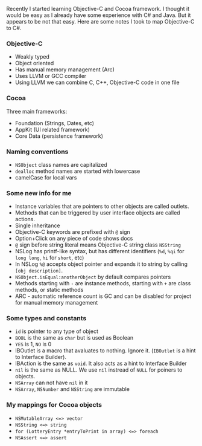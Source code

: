 Recently I started learning Objective-C and Cocoa framework. I thought it would be easy as I already have some experience with C# and Java. But it appears to be not that easy. Here are some notes I took to map Objective-C to C#.

### Objective-C
- Weakly typed
- Object oriented
- Has manual memory management (Arc)
- Uses LLVM or GCC compiler
- Using LLVM we can combine C, C++, Objective-C code in one file

### Cocoa
Three main frameworks:

- Foundation (Strings, Dates, etc)
- AppKit (UI related framework)
- Core Data (persistence framework)

### Naming conventions
- `NSObject` class names are capitalized
- `dealloc` method names are started with lowercase
- camelCase for local vars

### Some new info for me

- Instance variables that are pointers to other objects are called outlets. 
- Methods that can be triggered by user interface objects are called actions.
- Single inheritance
- Objective-C keywords are prefixed with `@` sign
- Option+Click on any piece of code shows docs
- `@` sign before string literal means Objective-C string class `NSString`
- NSLog has printf-like syntax, but has different identifiers (`%d`, `%qi` for `long long`, `hi` for `short`, etc)
- In NSLog `%@` accepts object pointer and expands it to string by calling `[obj description]`.
- `NSObject.isEqual:anotherObject` by default compares pointers
- Methods starting with `-` are instance methods, starting with `+` are class methods, or static methods
- ARC - automatic reference count is GC and can be disabled for project for manual memory management

### Some types and constants
- `id` is pointer to any type of object
- `BOOL` is the same as `char` but is used as Boolean
- `YES` is 1, `NO` is 0
- IBOutlet is a macro that avaluates to nothing. Ignore it. (`IBOutlet` is a hint to Interface Builder).
- IBAction is the same as `void`. It also acts as a hint to Interface Builder
- `nil` is the same as NULL. We use `nil` instread of `NULL` for poiners to objects.
- `NSArray` can not have `nil` in it
- `NSArray`, `NSNumber` and `NSString` are immutable

### My mappings for Cocoa objects

- `NSMutableArray <=> vector`
- `NSString <=> string`
- `for (LotteryEntry *entryToPrint in array) <=> foreach`
- `NSAssert <=> assert`


